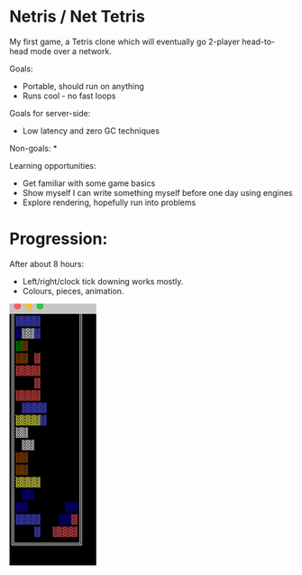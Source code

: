# Netris / Net  Tetris

My first game, a Tetris clone which will eventually go 2-player head-to-head mode over a network.

Goals:
* Portable, should run on anything
* Runs cool - no fast loops

Goals for server-side:
* Low latency and zero GC techniques

Non-goals:
* 

Learning opportunities:
* Get familiar with some game basics
* Show myself I can write something myself before one day using engines
* Explore rendering, hopefully run into problems

# Progression:

After about 8 hours:
* Left/right/clock tick downing works mostly.
* Colours, pieces, animation.

![img.png](/history-pics/img0.png)

